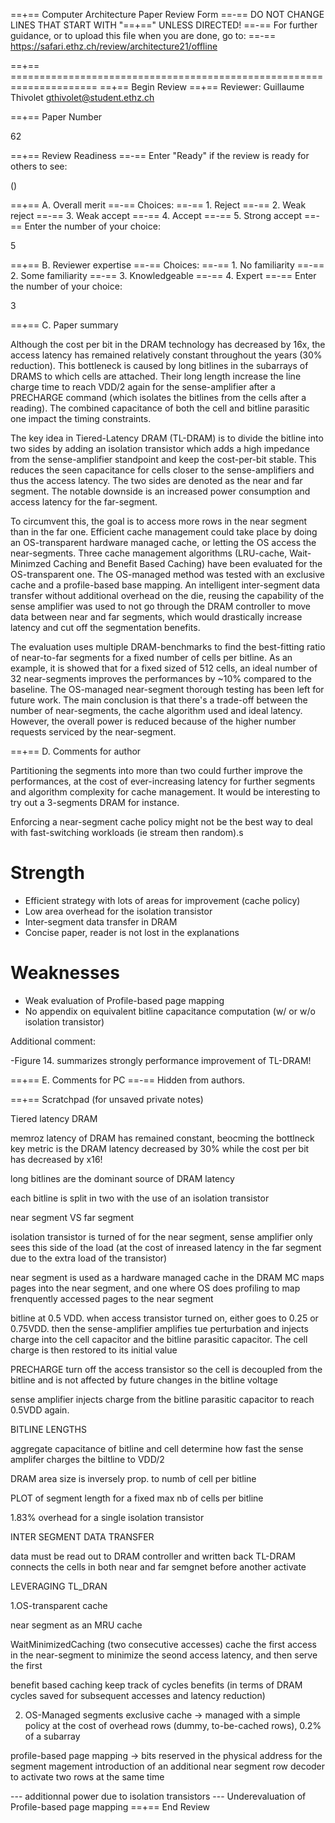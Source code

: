 ==+== Computer Architecture Paper Review Form
==-== DO NOT CHANGE LINES THAT START WITH "==+==" UNLESS DIRECTED!
==-== For further guidance, or to upload this file when you are done, go to:
==-== https://safari.ethz.ch/review/architecture21/offline

==+== =====================================================================
==+== Begin Review
==+== Reviewer: Guillaume Thivolet <gthivolet@student.ethz.ch>

==+== Paper Number

62

==+== Review Readiness
==-== Enter "Ready" if the review is ready for others to see:

()

==+== A. Overall merit
==-== Choices:
==-==    1. Reject
==-==    2. Weak reject
==-==    3. Weak accept
==-==    4. Accept
==-==    5. Strong accept
==-== Enter the number of your choice:

5

==+== B. Reviewer expertise
==-== Choices:
==-==    1. No familiarity
==-==    2. Some familiarity
==-==    3. Knowledgeable
==-==    4. Expert
==-== Enter the number of your choice:

3

==+== C. Paper summary

Although the cost per bit in the DRAM technology has decreased by 16x, the access latency has remained relatively constant throughout the years (30% reduction). This bottleneck is caused by long bitlines in the subarrays of DRAMS to which cells are attached. Their long length increase the line charge time to reach VDD/2 again for the sense-amplifier after a PRECHARGE command (which isolates the bitlines from the cells after a reading). The combined capacitance of both the cell and bitline parasitic one impact the timing constraints.

The key idea in Tiered-Latency DRAM (TL-DRAM) is to divide the bitline into two sides by adding an isolation transistor which adds a high impedance from the sense-amplifier standpoint and keep the cost-per-bit stable. This reduces the seen capacitance for cells closer to the sense-amplifiers and thus the access latency. The two sides are denoted as the near and far segment. The notable downside is an increased power consumption and access latency for the far-segment.

To circumvent this, the goal is to access more rows in the near segment than in the far one. Efficient cache management could take place by doing an OS-transparent hardware managed cache, or letting the OS access the near-segments. Three cache management algorithms (LRU-cache, Wait-Minimzed Caching and Benefit Based Caching) have been evaluated for the OS-transparent one. The OS-managed method was tested with an exclusive cache and a profile-based base mapping.  An intelligent inter-segment data transfer without additional overhead on the die, reusing the capability of the sense amplifier was used to not go through the DRAM controller to move data between near and far segments, which would drastically increase latency and cut off the segmentation benefits.

The evaluation uses multiple DRAM-benchmarks to find the best-fitting ratio of near-to-far segments for a fixed number of cells per bitline. As an example, it is showed that for a fixed sized of 512 cells, an ideal number of 32 near-segments improves the performances by ~10% compared to the baseline. The OS-managed near-segment thorough testing has been left for future work. The main conclusion is that there's a trade-off between the number of near-segments, the cache algorithm used and ideal latency. However, the overall power is reduced because of the higher number requests serviced by the near-segment.

==+== D. Comments for author

Partitioning the segments into more than two could further improve the performances, at the cost of ever-increasing latency for further segments and algorithm complexity for cache management. It would be interesting to try out a 3-segments DRAM for instance.

Enforcing a near-segment cache policy might not be the best way to deal with fast-switching workloads (ie stream then random).s

# Strength

- Efficient strategy with lots of areas for improvement (cache policy)
- Low area overhead for the isolation transistor
- Inter-segment data transfer in DRAM
- Concise paper, reader is not lost in the explanations

# Weaknesses

- Weak evaluation of Profile-based page mapping
- No appendix on equivalent bitline capacitance computation (w/ or w/o isolation transistor)

Additional comment:

-Figure 14. summarizes strongly performance improvement of TL-DRAM!

==+== E. Comments for PC
==-== Hidden from authors.

==+== Scratchpad (for unsaved private notes)

Tiered latency DRAM

memroz latency of DRAM has remained constant, beocming the bottlneck
key metric is the DRAM latency decreased by 30% while the cost per bit has decreased by x16!

long bitlines are the dominant source of DRAM latency

each bitline is split in two with the use of an isolation transistor

near segment VS far segment

isolation transistor is turned of for the near segment, sense amplifier only sees this side of the load (at the cost of inreased latency in the far segment due to the extra load of the transistor)

near segment is used as a hardware managed cache in the DRAM
MC maps pages into the near segment, and one where OS does profiling to map frenquently accessed pages to the near segment

bitline at 0.5 VDD. when access transistor turned on, either goes to 0.25 or 0.75VDD. then the sense-amplifier amplifies tue perturbation and injects charge into the cell capacitor and the bitline parasitic capacitor. The cell charge is then restored to its initial value

PRECHARGE turn off the access transistor so the cell is decoupled from the bitline and is not affected by future changes in the bitline voltage

sense amplifier injects charge from the bitline parasitic capacitor to reach 0.5VDD again.

BITLINE LENGTHS

aggregate capacitance of bitline and cell determine how fast the sense amplifer charges the biltline to VDD/2

DRAM area size is inversely prop. to numb of cell per bitline

PLOT of segment length for a fixed max nb of cells per bitline

1.83% overhead for a single isolation transistor

INTER SEGMENT DATA TRANSFER 

data must be read out to DRAM controller and written back
TL-DRAM connects the cells in both near and far semgnet before another activate

LEVERAGING TL_DRAN

1.OS-transparent cache

near segment as an MRU cache

WaitMinimizedCaching (two consecutive accesses)
cache the first access in the near-segment to minimize the seond access latency, and then serve the first

benefit based caching
keep track of cycles benefits (in terms of DRAM cycles saved for subsequent accesses and latency reduction)

2. OS-Managed segments 
exclusive cache
-> managed with a simple policy at the cost of overhead rows (dummy, to-be-cached rows), 0.2% of a subarray

profile-based page mapping
-> bits reserved in the physical address for the segment magement
introduction of an additional near segment row decoder to activate two rows at the same time

--- additionnal power due to isolation transistors
--- Underevaluation of Profile-based page mapping
==+== End Review
